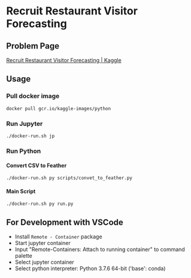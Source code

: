 # Recruit Restaurant Visitor Forecasting

## Problem Page

[Recruit Restaurant Visitor Forecasting | Kaggle](https://www.kaggle.com/c/recruit-restaurant-visitor-forecasting)

## Usage

### Pull docker image

```
docker pull gcr.io/kaggle-images/python
```

### Run Jupyter

```
./docker-run.sh jp
```

### Run Python

#### Convert CSV to Feather

```
./docker-run.sh py scripts/convet_to_feather.py
```

#### Main Script

```
./docker-run.sh py run.py
```

## For Development with VSCode

- Install `Remote - Container` package
- Start jupyter container
- Input "Remote-Containers: Attach to running container" to command palette
- Select jupyter container
- Select python interpreter: Python 3.7.6 64-bit ('base': conda)
